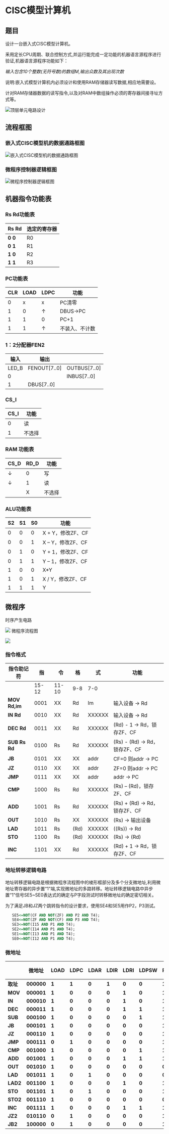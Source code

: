 # CISC模型计算机

## 题目

设计一台嵌入式CISC模型计算机。

釆用定长CPU周期、联合控制方式,并运行能完成一定功能的机器语言源程序进行验证,机器语言源程序功能如下：

*输入包含10个整数(无符号数)的数组M,输出众数及其出现次数*

说明:嵌入式模型计算机内必须设计和使用RAM存储器读写数据,相应地需要设。

计对RAM存储器数据的读写指令,以及对RAM中数组操作必须的寄存器间接寻址方式等。

![顶层单元电路设计](http://img.peterli.club/img/20210524221038.png)

## 流程框图
### 嵌入式CISC模型机的数据通路框图
![嵌入式CISC模型机的数据通路框图](http://img.peterli.club/img/20210524220329.png)
### 微程序控制器逻辑框图
![微程序控制器逻辑框图](http://img.peterli.club/img/20210524220509.png)
## 机器指令功能表

### Rs Rd功能表

| **Rs  Rd** | **选定的寄存器** |
| ---------- | ---------------- |
| **0   0**  | R0               |
| **0 1**    | R1               |
| **1   0**  | R2               |
| **1 1**    | R3               |

### PC功能表

| **CLR** | **LOAD** | **LDPC** | **功能**       |
| ------- | -------- | -------- | -------------- |
| 0       | x        | x        | PC清零         |
| 1       | 0        | ↑        | DBUS→PC        |
| 1       | 1        | 0        | PC+1           |
| 1       | 1        | ↑        | 不装入、不计数 |

### 1：2分配器FEN2

| **输入** | **输出**     |              |
| -------- | ------------ | ------------ |
| LED_B    | FENOUT[7..0] | OUTBUS[7..0] |
| 0        |              | INBUS[7..0]  |
| 1        | DBUS[7..0]   |              |

### CS_I

| **CS_I** | **功能** |
| -------- | -------- |
| 0        | 读       |
| 1        | 不选择   |

### RAM 功能表

| CS_D | RD_D | 功能   |
| ---- | ---- | ------ |
| ↓    | 0    | 写     |
| ↓    | 1    | 读     |
|      | X    | 不选择 |

### ALU功能表

| **S2** | **S1** | **S0** | **功能**          |
| ------ | ------ | ------ | ----------------- |
| 0      | 0      | 0      | X + Y，修改ZF、CF |
| 0      | 0      | 1      | X – Y，修改ZF、CF |
| 0      | 1      | 0      | Y + 1，修改ZF、CF |
| 0      | 1      | 1      | Y – 1，修改ZF、CF |
| 1      | 0      | 0      | X*Y               |
| 1      | 0      | 1      | X / Y，修改ZF、CF |
| 1      | 1      | 1      | Y                 |


## 微程序
时序产生电路

![](http://img.peterli.club/img/20210524221003.png)
微程序流程图

![](http://img.peterli.club/img/20210524220931.png)

### 指令格式

| **指令助记符**  | **指** | **令** | **格** | **式** | **功能**                          |
| --------------- | ------------ | -------- | ---- | ------ | ----------------------------- |
|           | 15-12   | 11-10 | 9-8 | 7-0 |                               |
| **MOV   Rd,im** | 0001         | XX       | Rd   | Im     | 输入设备 → Rd                 |
| **IN Rd**       | 0010         | XX       | Rd   | XXXXXX | 输入设备 → Rd                 |
| **DEC   Rd**    | 0011         | XX       | Rd   | XXXXXX | (Rd) - 1 → Rd，锁存ZF、CF     |
| **SUB  Rs Rd**  | 0100         | Rs       | Rd   | XXXXXX | (Rs)  - (Rd) → Rd，锁存ZF、CF |
| **JB**          | 0101         | XX       | XX   | addr   | CF=0 则addr → PC              |
| **JZ**          | 0110         | XX       | XX   | addr   | ZF=0 则addr → PC              |
| **JMP**         | 0111         | XX       | XX   | addr   | addr → PC                     |
| **CMP**         | 1000         | Rs       | Rd   | XXXXXX | (Rs)  – (Rd)，锁存ZF、CF      |
| **ADD**         | 1001         | Rs       | Rd   | XXXXXX | (Rs) + (Rd) → Rd，锁存ZF、CF  |
| **OUT**         | 1010         | Rs       | XX   | XXXXXX | (Rs) → 输出设备               |
| **LAD**         | 1011         | Rs       | (Rd) | XXXXXX | ((Rs)) → Rd                   |
| **STO**         | 1100         | Rs       | (Rd) | XXXXXX | (Rs) → (Rd)                   |
| **INC**         | 1101         | XX       | Rd   | XXXXXX | (Rd) + 1 → Rd，锁存ZF、CF     |

### 地址转移逻辑电路

地址转移逻辑电路是根据微程序流程图中的棱形框部分及多个分支微地址,利用微地址寄存器的异步置“1”端,实现微地址的多路转移。地址转移逻辑电路中异步置“1”信号SE5~SE0表达式的确定与P字段测试时转移微地址的确定密切相关。

为了满足JB和JZ两个跳转指令的设计要求，使用SE4和SE5用作P2，P3测试。
```vhdl
   SE5<=NOT(CF AND NOT(ZF) AND P2 AND T4);
   SE4<=NOT(ZF AND NOT(CF) AND P3 AND T4);
   SE3<=NOT(I15 AND P1 AND T4);
   SE2<=NOT(I14 AND P1 AND T4);
   SE1<=NOT(I13 AND P1 AND T4);
   SE0<=NOT(I12 AND P1 AND T4);
```
### 微地址

|          | **微地址** | **LOAD** | **LDPC** | **LDAR** | **LDIR** | **LDRI** | **LDPSW** | **Rs_B** | **S2** | **S1** | **S0** | **ALU_B** | **SW_B** | **LED_B** | **RD_D** | **CS_D** | **RAM_B** | **CS_I** | **ADDR_B** | **P1** | **P2** | **P3** | **后续微地址** |
| -------- | ---------- | -------- | -------- | -------- | -------- | -------- | --------- | -------- | ------ | ------ | ------ | --------- | -------- | --------- | -------- | -------- | --------- | -------- | ---------- | ------ | ------ | ------ | -------------- |
| **取址** | **000000** | **1**    | **1**    | **0**    | **1**    | **0**    | **0**     | **1**    | **0**  | **0**  | **0**  | **1**     | **1**    | **1**     | **1**    | **1**    | **1**     | **0**    | **1**      | **1**  | **0**  | **0**  | **000000**     |
| **MOV**  | **000001** | **1**    | **0**    | **0**    | **0**    | **1**    | **0**     | **1**    | **0**  | **0**  | **0**  | **1**     | **1**    | **1**     | **1**    | **1**    | **1**     | **1**    | **0**      | **0**  | **0**  | **0**  | **000000**     |
| **IN**   | **000010** | **1**    | **0**    | **0**    | **0**    | **1**    | **0**     | **1**    | **0**  | **0**  | **0**  | **1**     | **0**    | **1**     | **1**    | **1**    | **0**     | **1**    | **1**      | **0**  | **0**  | **0**  | **000000**     |
| **DEC**  | **000011** | **1**    | **0**    | **0**    | **0**    | **1**    | **1**     | **1**    | **0**  | **1**  | **1**  | **0**     | **1**    | **1**     | **1**    | **1**    | **1**     | **1**    | **1**      | **0**  | **0**  | **0**  | **000000**     |
| **SUB**  | **000100** | **1**    | **0**    | **0**    | **0**    | **0**    | **1**     | **1**    | **0**  | **0**  | **1**  | **1**     | **1**    | **1**     | **1**    | **1**    | **1**     | **1**    | **1**      | **0**  | **0**  | **0**  | **000000**     |
| **JB**   | **000101** | **1**    | **0**    | **0**    | **0**    | **0**    | **0**     | **1**    | **0**  | **0**  | **0**  | **1**     | **1**    | **1**     | **1**    | **1**    | **1**     | **1**    | **1**      | **0**  | **1**  | **0**  | **000000**     |
| **JZ**   | **000110** | **1**    | **0**    | **0**    | **0**    | **0**    | **0**     | **1**    | **0**  | **0**  | **0**  | **1**     | **1**    | **1**     | **1**    | **1**    | **1**     | **1**    | **1**      | **0**  | **0**  | **1**  | **000000**     |
| **JMP**  | **000111** | **0**    | **1**    | **0**    | **0**    | **0**    | **0**     | **1**    | **0**  | **0**  | **0**  | **1**     | **1**    | **1**     | **1**    | **1**    | **1**     | **1**    | **0**      | **0**  | **0**  | **0**  | **000000**     |
| **CMP**  | **001000** | **1**    | **0**    | **0**    | **0**    | **0**    | **1**     | **1**    | **0**  | **0**  | **1**  | **1**     | **1**    | **1**     | **1**    | **1**    | **1**     | **1**    | **1**      | **0**  | **0**  | **0**  | **000000**     |
| **ADD**  | **001001** | **1**    | **0**    | **0**    | **0**    | **1**    | **1**     | **1**    | **0**  | **0**  | **0**  | **0**     | **1**    | **1**     | **1**    | **1**    | **1**     | **1**    | **1**      | **0**  | **0**  | **0**  | **000000**     |
| **OUT**  | **001010** | **1**    | **0**    | **0**    | **0**    | **0**    | **0**     | **0**    | **0**  | **0**  | **0**  | **1**     | **1**    | **0**     | **1**    | **1**    | **1**     | **1**    | **1**      | **0**  | **0**  | **0**  | **000000**     |
| **LAD**  | **001011** | **1**    | **0**    | **1**    | **0**    | **0**    | **0**     | **0**    | **0**  | **0**  | **0**  | **1**     | **1**    | **1**     | **1**    | **1**    | **1**     | **1**    | **1**      | **0**  | **0**  | **0**  | **001100**     |
| **LAD2** | **001100** | **1**    | **0**    | **0**    | **0**    | **1**    | **0**     | **1**    | **0**  | **0**  | **0**  | **1**     | **1**    | **1**     | **1**    | **1**    | **1**     | **1**    | **1**      | **0**  | **0**  | **0**  | **000000**     |
| **STO**  | **001101** | **1**    | **0**    | **1**    | **0**    | **0**    | **0**     | **1**    | **1**  | **1**  | **1**  | **0**     | **1**    | **1**     | **1**    | **1**    | **1**     | **1**    | **1**      | **0**  | **0**  | **0**  | **001110**     |
| **STO2** | **001110** | **1**    | **0**    | **0**    | **0**    | **0**    | **0**     | **0**    | **0**  | **0**  | **0**  | **1**     | **1**    | **1**     | **0**    | **1**    | **1**     | **1**    | **1**      | **0**  | **0**  | **0**  | **000000**     |
| **INC**  | **001111** | **1**    | **0**    | **0**    | **0**    | **1**    | **1**     | **1**    | **0**  | **1**  | **0**  | **0**     | **1**    | **1**     | **1**    | **1**    | **1**     | **1**    | **1**      | **0**  | **0**  | **0**  | **000000**     |
| **JZ2**  | **010110** | **0**    | **1**    | **0**    | **0**    | **0**    | **0**     | **1**    | **0**  | **0**  | **0**  | **1**     | **1**    | **1**     | **1**    | **1**    | **1**     | **1**    | **0**      | **0**  | **0**  | **0**  | **000000**     |
| **JB2**  | **100000** | **0**    | **1**    | **0**    | **0**    | **0**    | **0**     | **1**    | **0**  | **0**  | **0**  | **1**     | **1**    | **1**     | **1**    | **1**    | **1**     | **1**    | **0**      | **0**  | **0**  | **0**  | **000000**     |
